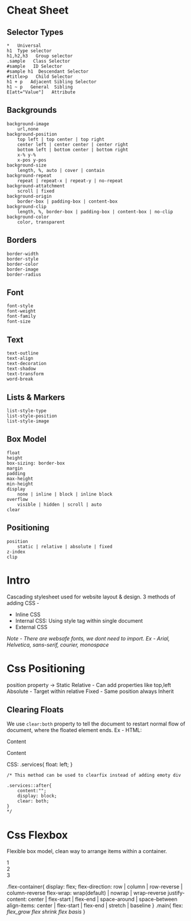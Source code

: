 # Cheat Sheet

## Selector Types
	*	Universal
	h1 	Type selector
	h1,h2,h3   Group selector
	.sample	  Class Selector
	#sample   ID Selector
	#sample h1  Descendant Selector
	#title>p   Child Selector
	h1 + p   Adjacent Sibling Selector
	h1 ~ p   General  Sibling
	E[att="Value"]   Attribute

## Backgrounds
	background-image 
		url,none
	background-position
		top left | top center | top right
		center left | center center | center right
		bottom left | bottom center | bottom right
		x-% y-%
		x-pos y-pos
	background-size
		length, %, auto | cover | contain
	background-repeat
		repeat | repeat-x | repeat-y | no-repeat
	background-attatchment
		scroll | fixed
	background-origin
		border-box | padding-box | content-box
	background-clip
		length, %, border-box | padding-box | content-box | no-clip
	background-color
		color, transparent

## Borders
	border-width
	border-style
	border-color
	border-image
	border-radius

## Font
	font-style
	font-weight
	font-family
	font-size

## Text
	text-outline
	text-align
	text-decoration
	text-shadow
	text-transform
	word-break

## Lists & Markers
	list-style-type
	list-style-position
	list-style-image

## Box Model
	float
	height
	box-sizing: border-box
	margin
	padding
	max-height
	min-height
	display
		none | inline | block | inline block
	overflow 
		visible | hidden | scroll | auto
	clear

## Positioning
	position
		static | relative | absolute | fixed
	z-index
	clip

# Intro
Cascading stylesheet used for website layout & design.
3 methods of adding CSS - 
- Inline CSS
- Internal CSS: Using style tag within single document
- External CSS

*Note - There are websafe fonts, we dont need to import. 
Ex - Arial, Helvetica, sans-serif, courier, monospace*

# Css Positioning

position property ->
Static
Relative - Can add properties like top,left
Absolute - Target within relative
Fixed - Same position always
Inherit

## Clearing Floats
We use `clear:both` property to tell the document to restart normal flow of document, where the floated element ends.
Ex - 
HTML: 
	<div class="services">
		<p>Content</p>
	</div>
	<div class="services">
		<p>Content</p>
	</div>
	<div style="clear: both;"></div> <!--We are using this empty div so that divs after this can use top-margin property-->
CSS:
	.services{
	float: left;
	}
	
	/* This method can be used to clearfix instead of adding emoty div

	.services::after{
		content:"";
		display: block;
		clear: both;
	}
	*/


# Css Flexbox

Flexible box model, clean way to arrange items within a container.

<div class="flex-container">
	<div class="main">1</div>
	<div>2</div>
	<div>3</div>
</div>

.flex-container{
	display: flex;
	flex-direction: row | column | row-reverse | column-reverse
	flex-wrap: wrap(default) | nowrap | wrap-reverse
	justify-content: center | flex-start | flex-end | space-around | space-between <!-- Horizontal align-->
	align-items: center | flex-start | flex-end | stretch | baseline <!--Vertical align-->
}
.main{
	flex: *flex_grow* *flex shrink* *flex basis*
	<!--Ex -> flex: 2 0 0 // Now this item will grow twice compared to other items-->
}